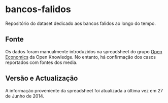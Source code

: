 # bancos-falidos

Repositório do dataset dedicado aos bancos falidos ao longo do tempo.

## Fonte

Os dados foram manualmente introduzidos na spreadsheet do grupo
[Open Economics](https://docs.google.com/spreadsheets/d/1X35LxE2Vi7kYXlXkh_4TVnocq8AqTzdpCbaXoMjCB_8/edit#gid=0)
da Open Knowledge. No entanto, há confirmação dos casos reportados com fontes
dos media.


## Versão e Actualização
A informação proveniente da spreadsheet foi atualizada a última vez em 27 de
Junho de 2014.
